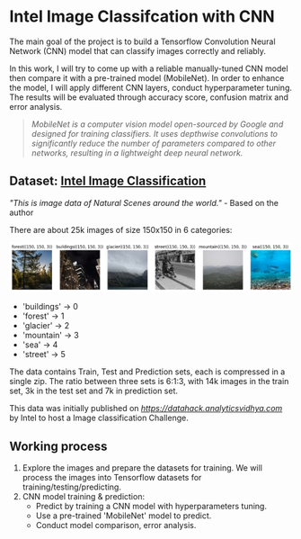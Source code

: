 # Intel Image Classifcation with CNN

The main goal of the project is to build a Tensorflow Convolution Neural Network (CNN) model that can classify images correctly and reliably.

In this work, I will try to come up with a reliable manually-tuned CNN model then compare it with a pre-trained model (MobileNet). In order to enhance the model, I will apply different CNN layers, conduct hyperparameter tuning. The results will be evaluated through accuracy score, confusion matrix and error analysis.

> *MobileNet is a computer vision model open-sourced by Google and designed for training classifiers. It uses depthwise convolutions to significantly reduce the number of parameters compared to other networks, resulting in a lightweight deep neural network.*

## Dataset: [Intel Image Classification](https://www.kaggle.com/datasets/puneet6060/intel-image-classification)
*"This is image data of Natural Scenes around the world."* - Based on the author

There are about 25k images of size 150x150 in 6 categories:

![alt text](image.png)

- 'buildings' -> 0
- 'forest' -> 1
- 'glacier' -> 2
- 'mountain' -> 3
- 'sea' -> 4
- 'street' -> 5 

The data contains Train, Test and Prediction sets, each is compressed in a single zip. The ratio between three sets is 6:1:3, with 14k images in the train set, 3k in the test set and 7k in prediction set.

This data was initially published on *https://datahack.analyticsvidhya.com* by Intel to host a Image classification Challenge.

## Working process
1. Explore the images and prepare the datasets for training. We will process the images into Tensorflow datasets for training/testing/predicting.
2. CNN model training & prediction:
    - Predict by training a CNN model with hyperparameters tuning.
    - Use a pre-trained 'MobileNet' model to predict.
    - Conduct model comparison, error analysis.
